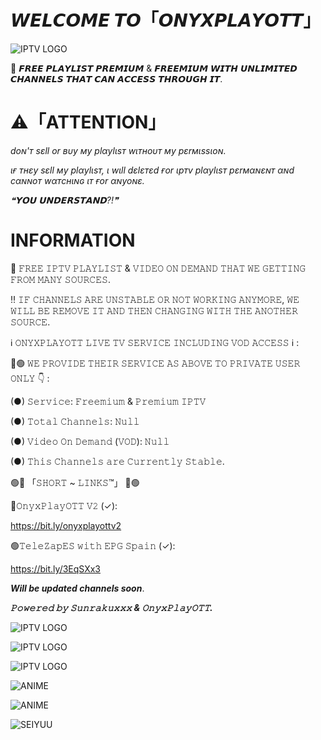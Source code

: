 # 𝙒𝙀𝙇𝘾𝙊𝙈𝙀 𝙏𝙊「𝙊𝙉𝙔𝙓𝙋𝙇𝘼𝙔𝙊𝙏𝙏」



![IPTV LOGO](https://logomakerr.ai/uploads/output/2024/01/01/8885530ec61808b14946e3e3e6755660.jpg?t=1704077405.png)






💯 𝙁𝙍𝙀𝙀 𝙋𝙇𝘼𝙔𝙇𝙄𝙎𝙏 𝙋𝙍𝙀𝙈𝙄𝙐𝙈 & 𝙁𝙍𝙀𝙀𝙈𝙄𝙐𝙈 𝙒𝙄𝙏𝙃 𝙐𝙉𝙇𝙄𝙈𝙄𝙏𝙀𝘿 𝘾𝙃𝘼𝙉𝙉𝙀𝙇𝙎 𝙏𝙃𝘼𝙏 𝘾𝘼𝙉 𝘼𝘾𝘾𝙀𝙎𝙎 𝙏𝙃𝙍𝙊𝙐𝙂𝙃 𝙄𝙏.



# ⚠️「ATTENTION」




*doɴ'т ѕεll or вυy мy plαylιѕт wιтнoυт мy pεrмιѕѕιoɴ.*     





*ιғ тнεy ѕεll мy plαylιѕт, ι wιll dεlεтεd ғor ιpтv plαylιѕт pεrмαɴεɴт αɴd cαɴɴoт wαтcнιɴɢ ιт ғor αɴyoɴε.*




*❝𝗬𝗢𝗨 𝗨𝗡𝗗𝗘𝗥𝗦𝗧𝗔𝗡𝗗?!❞*


























# INFORMATION 






💯 𝙵𝚁𝙴𝙴 𝙸𝙿𝚃𝚅 𝙿𝙻𝙰𝚈𝙻𝙸𝚂𝚃 & 𝚅𝙸𝙳𝙴𝙾 𝙾𝙽 𝙳𝙴𝙼𝙰𝙽𝙳 𝚃𝙷𝙰𝚃 𝚆𝙴 𝙶𝙴𝚃𝚃𝙸𝙽𝙶 𝙵𝚁𝙾𝙼 𝙼𝙰𝙽𝚈 𝚂𝙾𝚄𝚁𝙲𝙴𝚂.  






‼️ 𝙸𝙵 𝙲𝙷𝙰𝙽𝙽𝙴𝙻𝚂 𝙰𝚁𝙴 𝚄𝙽𝚂𝚃𝙰𝙱𝙻𝙴 𝙾𝚁 𝙽𝙾𝚃 𝚆𝙾𝚁𝙺𝙸𝙽𝙶 𝙰𝙽𝚈𝙼𝙾𝚁𝙴, 𝚆𝙴 𝚆𝙸𝙻𝙻 𝙱𝙴 𝚁𝙴𝙼𝙾𝚅𝙴 𝙸𝚃 𝙰𝙽𝙳 𝚃𝙷𝙴𝙽 𝙲𝙷𝙰𝙽𝙶𝙸𝙽𝙶 𝚆𝙸𝚃𝙷 𝚃𝙷𝙴 𝙰𝙽𝙾𝚃𝙷𝙴𝚁 𝚂𝙾𝚄𝚁𝙲𝙴. 





ℹ️ 𝙾𝙽𝚈𝚇𝙿𝙻𝙰𝚈𝙾𝚃𝚃 𝙻𝙸𝚅𝙴 𝚃𝚅 𝚂𝙴𝚁𝚅𝙸𝙲𝙴 𝙸𝙽𝙲𝙻𝚄𝙳𝙸𝙽𝙶 𝚅𝙾𝙳 𝙰𝙲𝙲𝙴𝚂𝚂 ℹ️ :  




🔴🟢 𝚆𝙴 𝙿𝚁𝙾𝚅𝙸𝙳𝙴 𝚃𝙷𝙴𝙸𝚁 𝚂𝙴𝚁𝚅𝙸𝙲𝙴 𝙰𝚂 𝙰𝙱𝙾𝚅𝙴 𝚃𝙾 𝙿𝚁𝙸𝚅𝙰𝚃𝙴 𝚄𝚂𝙴𝚁 𝙾𝙽𝙻𝚈 👇 : 





(●) 𝚂𝚎𝚛𝚟𝚒𝚌𝚎: 𝙵𝚛𝚎𝚎𝚖𝚒𝚞𝚖 & 𝙿𝚛𝚎𝚖𝚒𝚞𝚖 𝙸𝙿𝚃𝚅  



(●) 𝚃𝚘𝚝𝚊𝚕 𝙲𝚑𝚊𝚗𝚗𝚎𝚕𝚜: 𝙽𝚞𝚕𝚕  







(●) 𝚅𝚒𝚍𝚎𝚘 𝙾𝚗 𝙳𝚎𝚖𝚊𝚗𝚍 (𝚅𝙾𝙳): 𝙽𝚞𝚕𝚕  






(●) 𝚃𝚑𝚒𝚜 𝙲𝚑𝚊𝚗𝚗𝚎𝚕𝚜 𝚊𝚛𝚎 𝙲𝚞𝚛𝚛𝚎𝚗𝚝𝚕𝚢 𝚂𝚝𝚊𝚋𝚕𝚎.  






🟢🔴 「𝚂𝙷𝙾𝚁𝚃 ~ 𝙻𝙸𝙽𝙺𝚂™」 🔴🟢 



🔴𝙾𝚗𝚢𝚡𝙿𝚕𝚊𝚢𝙾𝚃𝚃 𝚅𝟸 (✓): 

https://bit.ly/onyxplayottv2





🟢𝚃𝚎𝚕𝚎𝚉𝚊𝚙𝙴𝚂 𝚠𝚒𝚝𝚑 𝙴𝙿𝙶 𝚂𝚙𝚊𝚒𝚗 (✓):

https://bit.ly/3EqSXx3











***Will be updated channels soon***.  












***𝙿𝚘𝚠𝚎𝚛𝚎𝚍 𝚋𝚢 𝚂𝚞𝚗𝚛𝚊𝚔𝚞𝚡𝚡𝚡 & 𝙾𝚗𝚢𝚡𝙿𝚕𝚊𝚢𝙾𝚃𝚃.***





![IPTV LOGO](https://logomakerr.ai/uploads/output/2024/01/01/8885530ec61808b14946e3e3e6755660.jpg?t=1704077405.png)



![IPTV LOGO](https://logomakerr.ai/uploads/output/2024/01/01/8885530ec61808b14946e3e3e6755660.jpg?t=1704077405.png)




![IPTV LOGO](https://logomakerr.ai/uploads/output/2024/01/01/8885530ec61808b14946e3e3e6755660.jpg?t=1704077405.png)




![ANIME](https://i.pinimg.com/736x/81/52/36/8152365d50d39bc67a1fe25ce2f51175.png)



![ANIME](https://i.pinimg.com/474x/ce/2f/3d/ce2f3d3c5357fa402692c7c0e3fdc9f6.png)





![SEIYUU](https://static.wikia.nocookie.net/ultra/images/b/bb/11-Haruka-Tomatsu.jpg/revision/latest?cb=20200925175813.png)
